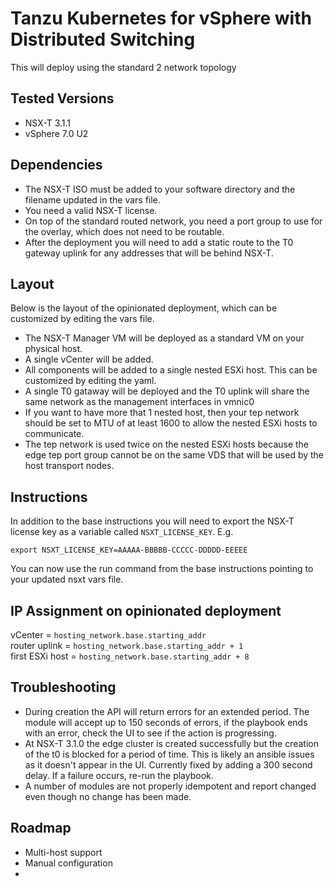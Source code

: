 # Tanzu Kubernetes for vSphere with Distributed Switching
This will deploy using the standard 2 network topology

## Tested Versions
- NSX-T 3.1.1
- vSphere 7.0 U2

## Dependencies
- The NSX-T ISO must be added to your software directory and the filename updated in the vars file.  
- You need a valid NSX-T license.
- On top of the standard routed network, you need a port group to use for the overlay, which does not need to be routable.
- After the deployment you will need to add a static route to the T0 gateway uplink for any addresses that will be behind NSX-T.

## Layout
Below is the layout of the opinionated deployment, which can be customized by editing the vars file.
- The NSX-T Manager VM will be deployed as a standard VM on your physical host.
- A single vCenter will be added.
- All components will be added to a single nested ESXi host. This can be customized by editing the yaml.
- A single T0 gataway will be deployed and the T0 uplink will share the same network as the management interfaces in vmnic0
- If you want to have more that 1 nested host, then your tep network should be set to MTU of at least 1600 to allow the nested ESXi hosts to communicate.
- The tep network is used twice on the nested ESXi hosts because the edge tep port group cannot be on the same VDS that will be used by the host transport nodes.

## Instructions
In addition to the base instructions you will need to export the NSX-T license key as a variable called `NSXT_LICENSE_KEY`. E.g.
```
export NSXT_LICENSE_KEY=AAAAA-BBBBB-CCCCC-DDDDD-EEEEE
```
You can now use the run command from the base instructions pointing to your updated nsxt vars file.

## IP Assignment on opinionated deployment

vCenter = `hosting_network.base.starting_addr`<br/>
router uplink = `hosting_network.base.starting_addr + 1`<br/>
first ESXi host = `hosting_network.base.starting_addr + 8`<br/>

## Troubleshooting
- During creation the API will return errors for an extended period. The module will accept up to 150 seconds of errors, if the playbook ends with an error, check the UI to see if the action is progressing.
- At NSX-T 3.1.0 the edge cluster is created successfully but the creation of the t0 is blocked for a period of time. This is likely an ansible issues as it doesn't appear in the UI. Currently fixed by adding a 300 second delay. If a failure occurs, re-run the playbook.
- A number of modules are not properly idempotent and report changed even though no change has been made.

## Roadmap
- Multi-host support
- Manual configuration
- 
